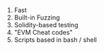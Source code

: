 1. Fast
2. Built-in Fuzzing
3. Solidity-based testing
4. "EVM Cheat codes"
5. Scripts based in bash / shell
